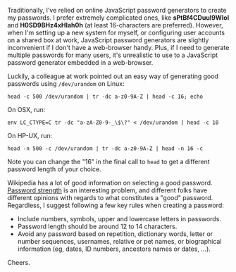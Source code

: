 Traditionally, I've relied on online JavaScript password generators to create my passwords.  I prefer extremely complicated ones, like **sPtBf4CDuul9Wlol** and **H0SD9BHz4xHIah0h** (at least 16-characters are preferred).  However, when I'm setting up a new system for myself, or configuring user accounts on a shared box at work, JavaScript password generators are slightly inconvenient if I don't have a web-browser handy.  Plus, if I need to generate multiple passwords for many users, it's unrealistic to use to a JavaScript password generator embedded in a web-browser.

Luckily, a colleague at work pointed out an easy way of generating good passwords using `/dev/urandom` on Linux:

```
head -c 500 /dev/urandom | tr -dc a-z0-9A-Z | head -c 16; echo
```

On OSX, run:

```
env LC_CTYPE=C tr -dc "a-zA-Z0-9-_\$\?" < /dev/urandom | head -c 10
```

On HP-UX, run:

```
head -n 500 -c /dev/urandom | tr -dc a-z0-9A-Z | head -n 16 -c
```

Note you can change the "16" in the final call to `head` to get a different password length of your choice.

Wikipedia has a lot of good information on selecting a good password.  [Password strength](http://en.wikipedia.org/wiki/Password_strength) is an interesting problem, and different folks have different opinions with regards to what constitutes a "good" password.  Regardless, I suggest following a few key rules when creating a password:

* Include numbers, symbols, upper and lowercase letters in passwords.
* Password length should be around 12 to 14 characters.
* Avoid any password based on repetition, dictionary words, letter or number sequences, usernames, relative or pet names, or biographical information (eg, dates, ID numbers, ancestors names or dates, ...).

Cheers.